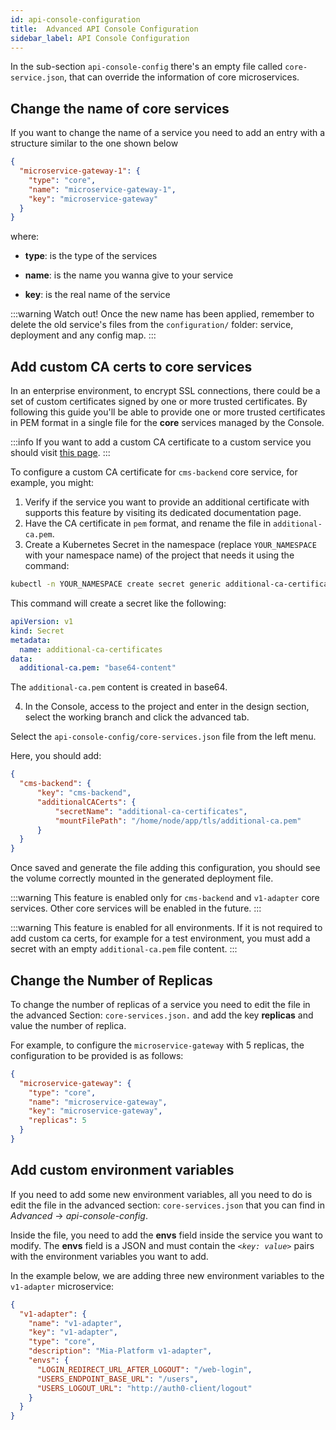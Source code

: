 ```yaml
---
id: api-console-configuration
title:  Advanced API Console Configuration
sidebar_label: API Console Configuration
---
```


In the sub-section `api-console-config` there's an empty file called `core-service.json`, that can override the information of core microservices.

## Change the name of core services

If you want to change the name of a service you need to add an entry with a structure similar to the one shown below

```json
{
  "microservice-gateway-1": {
    "type": "core",
    "name": "microservice-gateway-1",
    "key": "microservice-gateway"
  }
}
```
where:

* **type**: is the type of the services

* **name**: is the name you wanna give to your service

* **key**: is the real name of the service

:::warning Watch out!
Once the new name has been applied, remember to delete the old service's files from the `configuration/` folder: service, deployment and any config map.
:::

## Add custom CA certs to core services

In an enterprise environment, to encrypt SSL connections, there could be a set of custom certificates signed by one or more trusted certificates.
By following this guide you'll be able to provide one or more trusted certificates in PEM format in a single file for the **core** services managed by the Console.

:::info
If you want to add a custom CA certificate to a custom service you should visit [this page](/development_suite/api-console/api-design/services.md#provide-a-ca-certificate-to-a-custom-service).
:::

To configure a custom CA certificate for `cms-backend` core service, for example, you might:

1. Verify if the service you want to provide an additional certificate with supports this feature by visiting its dedicated documentation page.
2. Have the CA certificate in `pem` format, and rename the file in `additional-ca.pem`.
3. Create a Kubernetes Secret in the namespace (replace `YOUR_NAMESPACE` with your namespace name) of the project that needs it using the command:

```sh
kubectl -n YOUR_NAMESPACE create secret generic additional-ca-certificates --from-file=additional-ca.pem
```

This command will create a secret like the following:

```yml
apiVersion: v1
kind: Secret
metadata:
  name: additional-ca-certificates
data:
  additional-ca.pem: "base64-content"
```

The `additional-ca.pem` content is created in base64.

4. In the Console, access to the project and enter in the design section, select the working branch and click the advanced tab.

Select the `api-console-config/core-services.json` file from the left menu.

Here, you should add:

```json
{
  "cms-backend": {
      "key": "cms-backend",
      "additionalCACerts": {
          "secretName": "additional-ca-certificates",
          "mountFilePath": "/home/node/app/tls/additional-ca.pem"
      }
  }
}
```

Once saved and generate the file adding this configuration, you should see the volume correctly mounted in the generated deployment file.

:::warning
This feature is enabled only for `cms-backend` and `v1-adapter` core services. Other core services will be enabled in the future.
:::

:::warning
This feature is enabled for all environments. If it is not required to add custom ca certs, for example for a test environment, you must add a secret with an empty `additional-ca.pem` file content.
:::

## Change the Number of Replicas

To change the number of replicas of a service you need to edit the file in the advanced Section: `core-services.json.` and add the key **replicas** and value the number of replica.

For example, to configure the `microservice-gateway` with 5 replicas, the configuration to be provided is as follows:

```json
{
  "microservice-gateway": {
    "type": "core",
    "name": "microservice-gateway",
    "key": "microservice-gateway",
    "replicas": 5
  }
}
```

## Add custom environment variables

If you need to add some new environment variables, all you need to do is edit the file in the advanced section: `core-services.json` that you can find in _Advanced_ &rarr; _api-console-config_.

Inside the file, you need to add the **envs** field inside the service you want to modify. The **envs** field is a JSON and must contain the _`<key: value>`_ pairs with the environment variables you want to add.

In the example below, we are adding three new environment variables to the `v1-adapter` microservice:

```json
{
  "v1-adapter": {
    "name": "v1-adapter",
    "key": "v1-adapter",
    "type": "core",
    "description": "Mia-Platform v1-adapter",
    "envs": {
      "LOGIN_REDIRECT_URL_AFTER_LOGOUT": "/web-login",
      "USERS_ENDPOINT_BASE_URL": "/users",
      "USERS_LOGOUT_URL": "http://auth0-client/logout"
    }
  }
}
```
